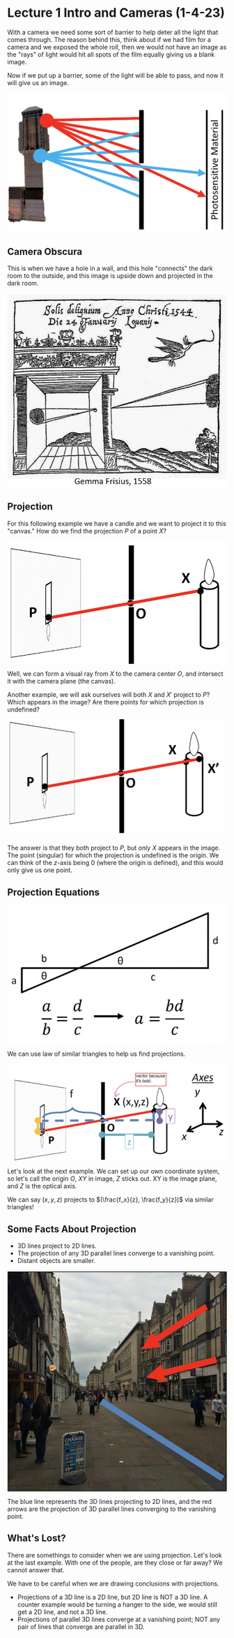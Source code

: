 # Lecture 1 Intro and Cameras (1-4-23)

With a camera we need some sort of barrier to help deter all the light that comes through. The reason behind this, think about if we had film for a camera and we exposed the whole roll, then we would not have an image as the "rays" of light would hit all spots of the film equally giving us a blank image.

Now if we put up a barrier, some of the light will be able to pass, and now it will give us an image.

<img src  = "imgs/barrier-with-hole.png" align = "center">

## Camera Obscura

This is when we have a hole in a wall, and this hole "connects" the dark room to the outside, and this image is upside down and projected in the dark room.

<img src  = "imgs/camera-obscura.png" align = "center">

## Projection

For this following example we have a candle and we want to project it to this "canvas." How do we find the projection $P$ of a point $X$? 

<img src  = "imgs/candle-projection.png" align = "center">

Well, we can form a visual ray from $X$ to the camera center $O$, and intersect it with the camera plane (the canvas).

Another example, we will ask ourselves will both $X$ and $X'$ project to $P$? Which appears in the image? Are there points for which projection is undefined?

<img src  = "imgs/projection-two-points.png" align = "center">

<!-- CHECK THIS!!! -->
The answer is that they both project to $P$, but only $X$ appears in the image. The point (singular) for which the projection is undefined is the origin. We can think of the $z$-axis being 0 (where the origin is defined), and this would only give us one point.

## Projection Equations

<img src  = "imgs/similar-triangles.png" align = "center">

We can use law of similar triangles to help us find projections. 

<img src  = "imgs/similar-triangles-example.png" align = "center">

Let's look at the next example. We can set up our own coordinate system, so let's call the origin $O$, $XY$ in image, $Z$ sticks out. XY is the image plane, and $Z$ is the optical axis.

We can say $(x,y,z)$ projects to $(\frac{f_x}{z}, \frac{f_y}{z})$ via similar triangles!

## Some Facts About Projection

* 3D lines project to 2D lines.
* The projection of any 3D parallel lines converge to a vanishing point.
* Distant objects are smaller.

<img src  = "imgs/facts-image.png" align = "center">

The blue line represents the 3D lines projecting to 2D lines, and the red arrows are the projection of 3D parallel lines converging to the vanishing point.

## What's Lost?

There are somethings to consider when we are using projection. Let's look at the last example. With one of the people, are they close or far away? We cannot answer that. 

We have to be careful when we are drawing conclusions with projections. 

* Projections of a 3D line is a 2D line, but 2D line is NOT a 3D line. A counter example would be turning a hanger to the side, we would still get a 2D line, and not a 3D line.
* Projections of parallel 3D lines converge at a vanishing point; NOT any pair of lines that converge are parallel in 3D.



